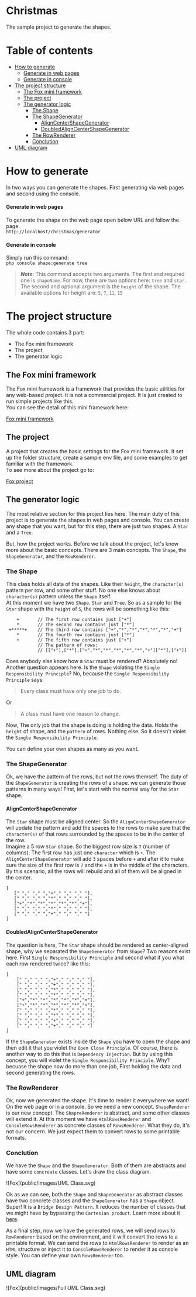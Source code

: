 
  
# Christmas 
The sample project to generate the shapes.    
    
# Table of contents
- [How to generate](#how-to-generate)
  - [Generate in web pages](#generate-in-web-pages)
  - [Generate in console](#generate-in-console)
- [The project structure](#the-project-structure)
   - [The Fox mini framework](#the-fox-mini-framework)
   - [The project](#the-project)
   - [The generator logic](#the-generator-logic)
      - [The Shape](#the-shape)
      - [The ShapeGenerator](#the-shapegenerator)
         - [AlignCenterShapeGenerator](#aligncentershapegenerator)
         - [DoubledAlignCenterShapeGenerator](#doubledaligncentershapegenerator)
      - [The RowRenderer](#the-rowrenderer)
      - [Conclution](#conclution)
- [UML diagram](#uml-diagram)
# How to generate
In two ways you can generate the shapes. First generating via web pages and second using the console.     
    
#### Generate in web pages 
To generate the shape on the web page open below URL and follow the page.    
``` http://localhost/christmas/generator ```    
 
#### Generate in console
Simply run this command:    
``` php console shape:generate tree ```
> ***Note***: This command accepts two arguments. The first and required one is `shapeName`. For now, there are two options here: `tree` and `star`. The second and optional argument is the `height` of the shape. The available options for height are: `5`, `7`, `11`, `15`    
    
# The project structure
 The whole code contains 3 part:    
- The Fox mini framework    
- The project    
- The generator logic    
    
## The Fox mini framework 
The Fox mini framework is a framework that provides the basic utilities for any web-based project. It is not a commercial project. It is just created to run simple projects like this.    
You can see the detail of this mini framework here:    
    
[Fox mini framework](https://github.com/H-Gh/fox-framework)    
    
## The project
A project that creates the basic settings for the Fox mini framework. It set up the folder structure, create a sample env file, and some examples to get familiar with the framework.    
To see more about the project go to:    
    
[Fox project](https://github.com/H-Gh/fox)    
    
## The generator logic 
The most relative section for this project lies here. The main duty of this project is to generate the shapes in web pages and console. You can create any shape that you want, but for this step, there are just two shapes. A `Star` and a `Tree`.    
    
But, how the project works. Before we talk about the project, let's know more about the basic concepts.
There are 3 main concepts. The `Shape`, the `ShapeGenerator`, and the `RowRenderer`.  
  
### The Shape  
This class holds all data of the shapes. Like their `height`, the `character(s)` pattern per row, and some other stuff. No one else knows about `character(s)` pattern unless the `Shape` itself.  
At this moment we have two `Shape`. `Star` and `Tree`.
So as a sample for the `Star` shape with the `height` of `5`, the rows will be something like this:  
```  
    +       // The first row contains just ["+"]
    *       // The second row contains just ["*"]
 +*****+    // The third row contains ["+","*","*","*","*","*","+"]  
    *       // The fourth row contains just ["*"]
    +       // The fifth row contains just ["+"]
	        // The pattern of rows:
	        // [["+"],["*"],["+","*","*","*","*","*","+"]["*"],["+"]]  
```  
Does anybody else know how a `Star` must be rendered? Absolutely no!  
Another question appears here. Is the `Shape` violating the `Single Responsibility Principle`? No, because the `Single Responsibility Principle` says:  
> Every class must have only one job to do.  
  
Or  
> A class must have one reason to change.  
  
Now, The only job that the shape is doing is holding the data. Holds the `height` of shape, and the `pattern` of rows. Nothing else. So it doesn't violet the `Single Responsibility Principle`.  

You can define your own shapes as many as you want.
  
### The ShapeGenerator  
Ok, we have the pattern of the rows, but not the rows themself. The duty of the `ShapeGenerator` is creating the rows of a shape. we can generate those patterns in many ways! First, let's start with the normal way for the `Star` shape.  
#### AlignCenterShapeGenerator  
The `Star` shape must be aligned center.  So the `AlignCenterShapeGenerator` will update the pattern and add the spaces to the rows to make sure that the `character(s)` of that rows surrounded by the spaces to be in the center of the row.  
Imagine a 5 row `Star` shape. So the biggest row size is `7` (number of columns). The first row has just one `character` which is `+`. The `AlignCenterShapeGenerator` will add `3` spaces before `+` and after it to make sure the size of the first row is `7` and the `+` is in the middle of the characters.  
By this scenario, all the rows will rebuild and all of them will be aligned in the center.  
```  
[
   [" "," "," ","+"," "," "," "],
   [" "," "," ","*"," "," "," "],
   ["+","*","*","*","*","*","+"],
   [" "," "," ","*"," "," "," "],
   [" "," "," ","+"," "," "," "]
]
```  
#### DoubledAlignCenterShapeGenerator  
The question is here, The `Star` shape should be rendered as center-aligned shape, why we separated the `ShapeGenerator` from `Shape`? Two reasons exist here. First `Single Responsibility Principle` and second what if you what each row rendered twice? like this:  
```  
[  
    [" "," "," ","+"," "," "," "],
    [" "," "," ","+"," "," "," "],
    [" "," "," ","*"," "," "," "],
    [" "," "," ","*"," "," "," "],
    ["+","*","*","*","*","*","+"],
    ["+","*","*","*","*","*","+"],
    [" "," "," ","*"," "," "," "],
    [" "," "," ","*"," "," "," "],
    [" "," "," ","+"," "," "," "],
    [" "," "," ","+"," "," "," "]
]  
```  
If the `ShapeGenerator` exists inside the `Shape` you have to open the shape and then edit it that you violet the `Open Close Principle`. Of course, there is another way to do this that is `Dependency Injection`. But by using this concept, you will violet the `Single Responsibility Principle`. Why? becuase the shape now do more than one job, First holding the data and second generating the rows.  

### The RowRenderer
Ok, now we generated the shape. It's time to render it everywhere we want! On the web page or in a console. So we need a new concept. `ShapeRenderer` is our new concept. The `ShapreRenderer` is abstract, and some other classes will extend it. 
At this moment we have `HtmlRowsRenderer` and `ConsoleRowsRenderer` as concrete classes of `RowsRenderer`. What they do, it's not our concern. We just expect them to convert rows to some printable formats.

### Conclution  
We have the `Shape` and the `ShapeGenerator`. Both of them are abstracts and have some `concreate` classes. Let's draw the class diagram.
  
![Fox](public/images/UML Class.svg)

Ok as we can see, both the `Shape` and `ShapeGenerator` as abstract classes have two concrete classes and the `ShapeGenerator` has a `Shape` object. Super! It is a `Bridge Design Pattern`. It reduces the number of classes that we might have by bypassing the `Cartesian product`. Learn more about it [here](https://en.wikipedia.org/wiki/Cartesian_product).

As a final step, now we have the generated rows, we will send rows to `RowRenderer` based on the environment, and it will convert the rows to a printable format. We can send the rows to `HtmlRowsRenderer` to render as an `HTML` structure or inject it to `ConsoleRowsRenderer` to render it as console style. You can define your own `RowsRenderer` too.

## UML diagram
![Fox](public/images/Full UML Class.svg)